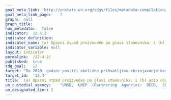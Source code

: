 ```yaml
---
goal_meta_link:	'http://unstats.un.org/sdgs/files/metadata-compilation/Metadata-Goal-12.pdf'
goal_meta_link_page:	7
graph:	null
graph_title:	
has_metadata:	false
indicator:	12.4.2
indicator_definition:	
indicator_name:	(a) Opasni otpad proizveden po glavi stanovnika; i (b) udio obrađenog opasnog otpada, prema vrsti obrade
indicator_variable:	null
layout:	indicator
permalink:	/12-4-2/
published:	true  
sdg_goal:	12
target:	"Do 2020. godine postići okolišno prihvatljivo zbrinjavanje kemikalija i svih vrsta otpada tijekom njihovog životnog ciklusa, u skladu s dogovorenim međunarodnim okvirima, a znatno smanjiti ispuštanje u zrak, vode i tla u cilju smanjivanja njihovih nepovoljnih učinaka na ljudsko zdravlje i okoliš"
target_id:	'12.4'
title:	(a) Opasni otpad proizveden po glavi stanovnika; i (b) udio obrađenog opasnog otpada, prema vrsti obrade
un_custodial_agency:	"UNSD,  UNEP  (Partnering  Agencies:  OECD,  Eurostat)"
un_designated_tier:	2
---
```

